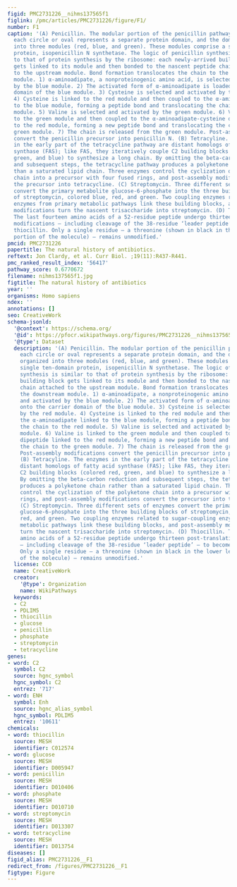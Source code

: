 ```yaml
---
figid: PMC2731226__nihms137565f1
figlink: /pmc/articles/PMC2731226/figure/F1/
number: F1
caption: '(A) Penicillin. The modular portion of the penicillin pathway is shown;
  each circle or oval represents a separate protein domain, and the domains are organized
  into three modules (red, blue, and green). These modules comprise a single ten-domain
  protein, isopenicillin N synthetase. The logic of penicillin synthesis is similar
  to that of protein synthesis by the ribosome: each newly-arrived building block
  gets linked to its module and then bonded to the nascent peptide chain attached
  to the upstream module. Bond formation translocates the chain to the downstream
  module. 1) α-aminoadipate, a nonproteinogenic amino acid, is selected and activated
  by the blue module. 2) The activated form of α-aminoadipate is loaded onto the carrier
  domain of the blue module. 3) Cysteine is selected and activated by the red module.
  4) Cysteine is linked to the red module and then coupled to the α-aminoadipate linked
  to the blue module, forming a peptide bond and translocating the chain to the red
  module. 5) Valine is selected and activated by the green module. 6) Valine is linked
  to the green module and then coupled to the α-aminoadipate-cysteine dipeptide linked
  to the red module, forming a new peptide bond and translocating the chain to the
  green module. 7) The chain is released from the green module. Post-assembly modifications
  convert the penicillin precursor into penicillin N. (B) Tetracyline. The enzymes
  in the early part of the tetracycline pathway are distant homologs of fatty acid
  synthase (FAS); like FAS, they iteratively couple C2 building blocks (colored red,
  green, and blue) to synthesize a long chain. By omitting the beta-carbon reduction
  and subsequent steps, the tetracycline pathway produces a polyketone chain rather
  than a saturated lipid chain. Three enzymes control the cyclization of the polyketone
  chain into a precursor with four fused rings, and post-assembly modifications convert
  the precursor into tetracycline. (C) Streptomycin. Three different sets of enzymes
  convert the primary metabolite glucose-6-phosphate into the three building blocks
  of streptomycin, colored blue, red, and green. Two coupling enzymes related to sugar-coupling
  enzymes from primary metabolic pathways link these building blocks, and post-assembly
  modifications turn the nascent trisaccharide into streptomycin. (D) Thiocillin.
  The last fourteen amino acids of a 52-residue peptide undergo thirteen post-translational
  modifications – including cleavage of the 38-residue ‘leader peptide’ – to become
  thiocillin. Only a single residue – a threonine (shown in black in the lower left-hand
  portion of the molecule) – remains unmodified.'
pmcid: PMC2731226
papertitle: The natural history of antibiotics.
reftext: Jon Clardy, et al. Curr Biol. ;19(11):R437-R441.
pmc_ranked_result_index: '56417'
pathway_score: 0.6770672
filename: nihms137565f1.jpg
figtitle: The natural history of antibiotics
year: ''
organisms: Homo sapiens
ndex: ''
annotations: []
seo: CreativeWork
schema-jsonld:
  '@context': https://schema.org/
  '@id': https://pfocr.wikipathways.org/figures/PMC2731226__nihms137565f1.html
  '@type': Dataset
  description: '(A) Penicillin. The modular portion of the penicillin pathway is shown;
    each circle or oval represents a separate protein domain, and the domains are
    organized into three modules (red, blue, and green). These modules comprise a
    single ten-domain protein, isopenicillin N synthetase. The logic of penicillin
    synthesis is similar to that of protein synthesis by the ribosome: each newly-arrived
    building block gets linked to its module and then bonded to the nascent peptide
    chain attached to the upstream module. Bond formation translocates the chain to
    the downstream module. 1) α-aminoadipate, a nonproteinogenic amino acid, is selected
    and activated by the blue module. 2) The activated form of α-aminoadipate is loaded
    onto the carrier domain of the blue module. 3) Cysteine is selected and activated
    by the red module. 4) Cysteine is linked to the red module and then coupled to
    the α-aminoadipate linked to the blue module, forming a peptide bond and translocating
    the chain to the red module. 5) Valine is selected and activated by the green
    module. 6) Valine is linked to the green module and then coupled to the α-aminoadipate-cysteine
    dipeptide linked to the red module, forming a new peptide bond and translocating
    the chain to the green module. 7) The chain is released from the green module.
    Post-assembly modifications convert the penicillin precursor into penicillin N.
    (B) Tetracyline. The enzymes in the early part of the tetracycline pathway are
    distant homologs of fatty acid synthase (FAS); like FAS, they iteratively couple
    C2 building blocks (colored red, green, and blue) to synthesize a long chain.
    By omitting the beta-carbon reduction and subsequent steps, the tetracycline pathway
    produces a polyketone chain rather than a saturated lipid chain. Three enzymes
    control the cyclization of the polyketone chain into a precursor with four fused
    rings, and post-assembly modifications convert the precursor into tetracycline.
    (C) Streptomycin. Three different sets of enzymes convert the primary metabolite
    glucose-6-phosphate into the three building blocks of streptomycin, colored blue,
    red, and green. Two coupling enzymes related to sugar-coupling enzymes from primary
    metabolic pathways link these building blocks, and post-assembly modifications
    turn the nascent trisaccharide into streptomycin. (D) Thiocillin. The last fourteen
    amino acids of a 52-residue peptide undergo thirteen post-translational modifications
    – including cleavage of the 38-residue ‘leader peptide’ – to become thiocillin.
    Only a single residue – a threonine (shown in black in the lower left-hand portion
    of the molecule) – remains unmodified.'
  license: CC0
  name: CreativeWork
  creator:
    '@type': Organization
    name: WikiPathways
  keywords:
  - C2
  - PDLIM5
  - thiocillin
  - glucose
  - penicillin
  - phosphate
  - streptomycin
  - tetracycline
genes:
- word: C2
  symbol: C2
  source: hgnc_symbol
  hgnc_symbol: C2
  entrez: '717'
- word: ENH
  symbol: Enh
  source: hgnc_alias_symbol
  hgnc_symbol: PDLIM5
  entrez: '10611'
chemicals:
- word: thiocillin
  source: MESH
  identifier: C012574
- word: glucose
  source: MESH
  identifier: D005947
- word: penicillin
  source: MESH
  identifier: D010406
- word: phosphate
  source: MESH
  identifier: D010710
- word: streptomycin
  source: MESH
  identifier: D013307
- word: tetracycline
  source: MESH
  identifier: D013754
diseases: []
figid_alias: PMC2731226__F1
redirect_from: /figures/PMC2731226__F1
figtype: Figure
---
```

